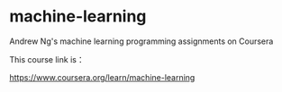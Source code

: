 # machine-learning
Andrew Ng's machine learning  programming assignments on Coursera

This course link is：

https://www.coursera.org/learn/machine-learning
